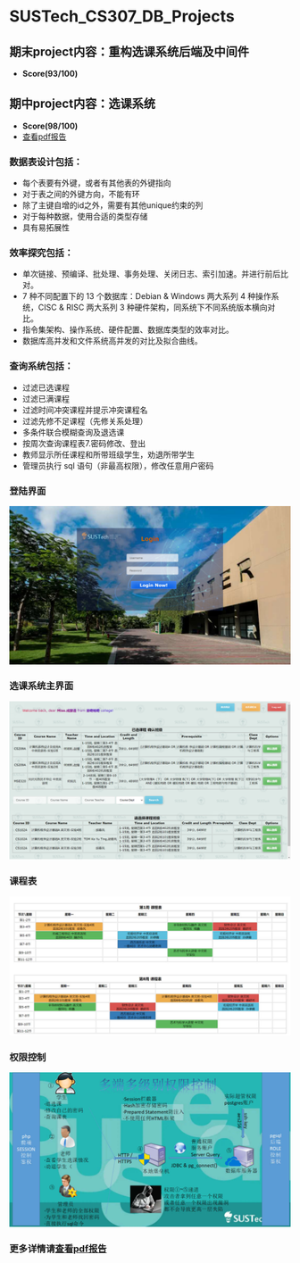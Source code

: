 # SUSTech_CS307_DB_Projects
## 期末project内容：重构选课系统后端及中间件
- **Score(93/100)**  
## 期中project内容：选课系统  
- **Score(98/100)**  
- [查看pdf报告](https://github.com/GhostFrankWu/SUSTech_CS307_DB_Projects/blob/main/mid/%E6%8A%A5%E5%91%8A.pdf)
### 数据表设计包括：
- 每个表要有外键，或者有其他表的外键指向  
- 对于表之间的外键方向，不能有环  
- 除了主键自增的id之外，需要有其他unique约束的列  
- 对于每种数据，使用合适的类型存储  
- 具有易拓展性
### 效率探究包括：
- 单次链接、预编译、批处理、事务处理、关闭日志、索引加速。并进行前后比对。    
- 7 种不同配置下的 13 个数据库：Debian & Windows 两大系列 4 种操作系统，CISC & RISC 两大系列 3 种硬件架构，同系统下不同系统版本横向对比。  
- 指令集架构、操作系统、硬件配置、数据库类型的效率对比。  
- 数据库高并发和文件系统高并发的对比及拟合曲线。    
### 查询系统包括：   
- 过滤已选课程  
- 过滤已满课程  
- 过滤时间冲突课程并提示冲突课程名  
- 过滤先修不足课程（先修关系处理）  
- 多条件联合模糊查询及退选课  
- 按周次查询课程表7.密码修改、登出
- 教师显示所任课程和所带班级学生，劝退所带学生
- 管理员执行 sql 语句（非最高权限），修改任意用户密码
### 登陆界面
![m](https://github.com/GhostFrankWu/SUSTech_CS307_DB_Projects/blob/main/sc/1.png)
### 选课系统主界面
![m](https://github.com/GhostFrankWu/SUSTech_CS307_DB_Projects/blob/main/sc/2.png)
### 课程表
![m](https://github.com/GhostFrankWu/SUSTech_CS307_DB_Projects/blob/main/sc/3.png)
### 权限控制
![m](https://github.com/GhostFrankWu/SUSTech_CS307_DB_Projects/blob/main/sc/4.png)
### 更多详情请[查看pdf报告](https://github.com/GhostFrankWu/SUSTech_CS307_DB_Projects/blob/main/mid/%E6%8A%A5%E5%91%8A.pdf)



